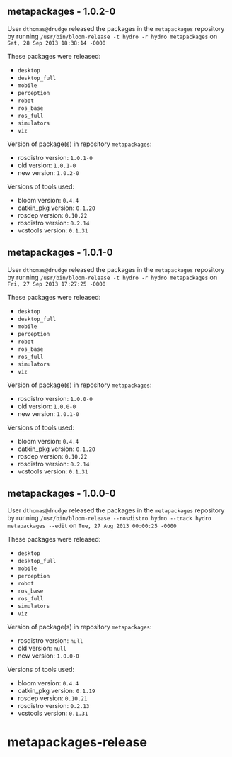 ## metapackages - 1.0.2-0

User `dthomas@drudge` released the packages in the `metapackages` repository by running `/usr/bin/bloom-release -t hydro -r hydro metapackages` on `Sat, 28 Sep 2013 18:38:14 -0000`

These packages were released:
- `desktop`
- `desktop_full`
- `mobile`
- `perception`
- `robot`
- `ros_base`
- `ros_full`
- `simulators`
- `viz`

Version of package(s) in repository `metapackages`:
- rosdistro version: `1.0.1-0`
- old version: `1.0.1-0`
- new version: `1.0.2-0`

Versions of tools used:
- bloom version: `0.4.4`
- catkin_pkg version: `0.1.20`
- rosdep version: `0.10.22`
- rosdistro version: `0.2.14`
- vcstools version: `0.1.31`


## metapackages - 1.0.1-0

User `dthomas@drudge` released the packages in the `metapackages` repository by running `/usr/bin/bloom-release -t hydro -r hydro metapackages` on `Fri, 27 Sep 2013 17:27:25 -0000`

These packages were released:
- `desktop`
- `desktop_full`
- `mobile`
- `perception`
- `robot`
- `ros_base`
- `ros_full`
- `simulators`
- `viz`

Version of package(s) in repository `metapackages`:
- rosdistro version: `1.0.0-0`
- old version: `1.0.0-0`
- new version: `1.0.1-0`

Versions of tools used:
- bloom version: `0.4.4`
- catkin_pkg version: `0.1.20`
- rosdep version: `0.10.22`
- rosdistro version: `0.2.14`
- vcstools version: `0.1.31`


## metapackages - 1.0.0-0

User `dthomas@drudge` released the packages in the `metapackages` repository by running `/usr/bin/bloom-release --rosdistro hydro --track hydro metapackages --edit` on `Tue, 27 Aug 2013 00:00:25 -0000`

These packages were released:
- `desktop`
- `desktop_full`
- `mobile`
- `perception`
- `robot`
- `ros_base`
- `ros_full`
- `simulators`
- `viz`

Version of package(s) in repository `metapackages`:
- rosdistro version: `null`
- old version: `null`
- new version: `1.0.0-0`

Versions of tools used:
- bloom version: `0.4.4`
- catkin_pkg version: `0.1.19`
- rosdep version: `0.10.21`
- rosdistro version: `0.2.13`
- vcstools version: `0.1.31`


metapackages-release
====================
